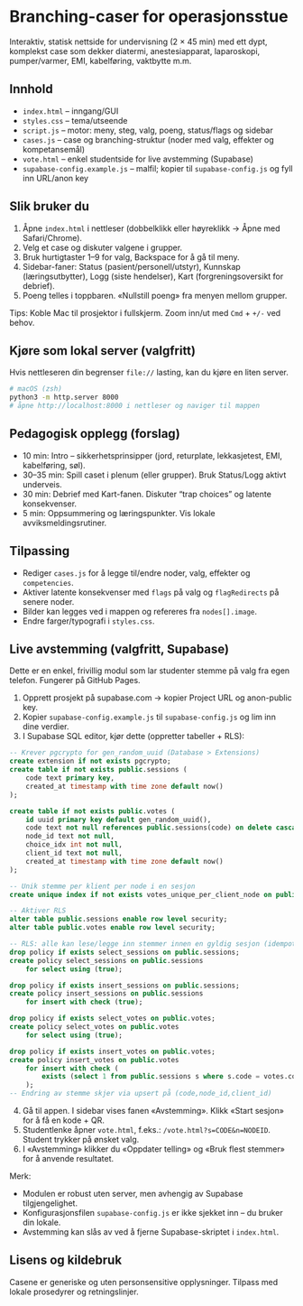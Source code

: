# Branching-caser for operasjonsstue

Interaktiv, statisk nettside for undervisning (2 × 45 min) med ett dypt, komplekst case som dekker diatermi, anestesiapparat, laparoskopi, pumper/varmer, EMI, kabelføring, vaktbytte m.m.

## Innhold
- `index.html` – inngang/GUI
- `styles.css` – tema/utseende
- `script.js` – motor: meny, steg, valg, poeng, status/flags og sidebar
- `cases.js` – case og branching-struktur (noder med valg, effekter og kompetansemål)
 - `vote.html` – enkel studentside for live avstemming (Supabase)
 - `supabase-config.example.js` – malfil; kopier til `supabase-config.js` og fyll inn URL/anon key

## Slik bruker du
1. Åpne `index.html` i nettleser (dobbelklikk eller høyreklikk → Åpne med Safari/Chrome).
2. Velg et case og diskuter valgene i grupper.
3. Bruk hurtigtaster 1–9 for valg, Backspace for å gå til meny.
5. Sidebar-faner: Status (pasient/personell/utstyr), Kunnskap (læringsutbytter), Logg (siste hendelser), Kart (forgreningsoversikt for debrief).
4. Poeng telles i toppbaren. «Nullstill poeng» fra menyen mellom grupper.

Tips: Koble Mac til prosjektor i fullskjerm. Zoom inn/ut med `Cmd` + `+/-` ved behov.

## Kjøre som lokal server (valgfritt)
Hvis nettleseren din begrenser `file://` lasting, kan du kjøre en liten server.

```bash
# macOS (zsh)
python3 -m http.server 8000
# åpne http://localhost:8000 i nettleser og naviger til mappen
```

## Pedagogisk opplegg (forslag)
- 10 min: Intro – sikkerhetsprinsipper (jord, returplate, lekkasjetest, EMI, kabelføring, søl).
- 30–35 min: Spill caset i plenum (eller grupper). Bruk Status/Logg aktivt underveis.
- 30 min: Debrief med Kart-fanen. Diskuter “trap choices” og latente konsekvenser.
- 5 min: Oppsummering og læringspunkter. Vis lokale avviksmeldingsrutiner.

## Tilpassing
- Rediger `cases.js` for å legge til/endre noder, valg, effekter og `competencies`.
- Aktiver latente konsekvenser med `flags` på valg og `flagRedirects` på senere noder.
- Bilder kan legges ved i mappen og refereres fra `nodes[].image`.
- Endre farger/typografi i `styles.css`.

## Live avstemming (valgfritt, Supabase)
Dette er en enkel, frivillig modul som lar studenter stemme på valg fra egen telefon. Fungerer på GitHub Pages.

1) Opprett prosjekt på supabase.com → kopier Project URL og anon-public key.
2) Kopier `supabase-config.example.js` til `supabase-config.js` og lim inn dine verdier.
3) I Supabase SQL editor, kjør dette (oppretter tabeller + RLS):

```sql
-- Krever pgcrypto for gen_random_uuid (Database > Extensions)
create extension if not exists pgcrypto;
create table if not exists public.sessions (
	code text primary key,
	created_at timestamp with time zone default now()
);

create table if not exists public.votes (
	id uuid primary key default gen_random_uuid(),
	code text not null references public.sessions(code) on delete cascade,
	node_id text not null,
	choice_idx int not null,
	client_id text not null,
	created_at timestamp with time zone default now()
);

-- Unik stemme per klient per node i en sesjon
create unique index if not exists votes_unique_per_client_node on public.votes(code, node_id, client_id);

-- Aktiver RLS
alter table public.sessions enable row level security;
alter table public.votes enable row level security;

-- RLS: alle kan lese/legge inn stemmer innen en gyldig sesjon (idempotent)
drop policy if exists select_sessions on public.sessions;
create policy select_sessions on public.sessions
	for select using (true);

drop policy if exists insert_sessions on public.sessions;
create policy insert_sessions on public.sessions
	for insert with check (true);

drop policy if exists select_votes on public.votes;
create policy select_votes on public.votes
	for select using (true);

drop policy if exists insert_votes on public.votes;
create policy insert_votes on public.votes
	for insert with check (
		exists (select 1 from public.sessions s where s.code = votes.code)
	);
-- Endring av stemme skjer via upsert på (code,node_id,client_id)
```

4) Gå til appen. I sidebar vises fanen «Avstemming». Klikk «Start sesjon» for å få en kode + QR.
5) Studentlenke åpner `vote.html`, f.eks.: `/vote.html?s=CODE&n=NODEID`. Student trykker på ønsket valg.
6) I «Avstemming» klikker du «Oppdater telling» og «Bruk flest stemmer» for å anvende resultatet.

Merk:
- Modulen er robust uten server, men avhengig av Supabase tilgjengelighet.
- Konfigurasjonsfilen `supabase-config.js` er ikke sjekket inn – du bruker din lokale.
- Avstemming kan slås av ved å fjerne Supabase-skriptet i `index.html`.

## Lisens og kildebruk
Casene er generiske og uten personsensitive opplysninger. Tilpass med lokale prosedyrer og retningslinjer.

